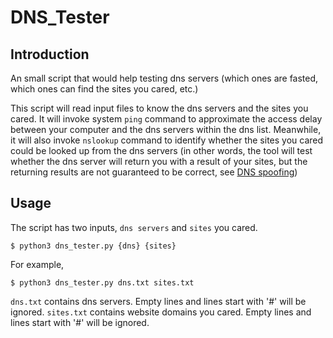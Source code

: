 # DNS_Tester

## Introduction
An small script that would help testing dns servers (which ones are fasted, which ones can find the sites you cared, etc.)

This script will read input files to know the dns servers and the sites you cared. It will invoke system `ping` command to approximate the access delay between your computer and the dns servers within the dns list. Meanwhile, it will also invoke `nslookup` command to identify whether the sites you cared could be looked up from the dns servers (in other words, the tool will test whether the dns server will return you with a result of your sites, but the returning results are not guaranteed to be correct, see [DNS spoofing](https://en.wikipedia.org/wiki/DNS_spoofing))

## Usage
The script has two inputs, `dns servers` and `sites` you cared.

```shell
$ python3 dns_tester.py {dns} {sites}
```

For example,
```shell
$ python3 dns_tester.py dns.txt sites.txt
```

`dns.txt` contains dns servers. Empty lines and lines start with '#' will be ignored.
`sites.txt` contains website domains you cared. Empty lines and lines start with '#' will be ignored.
